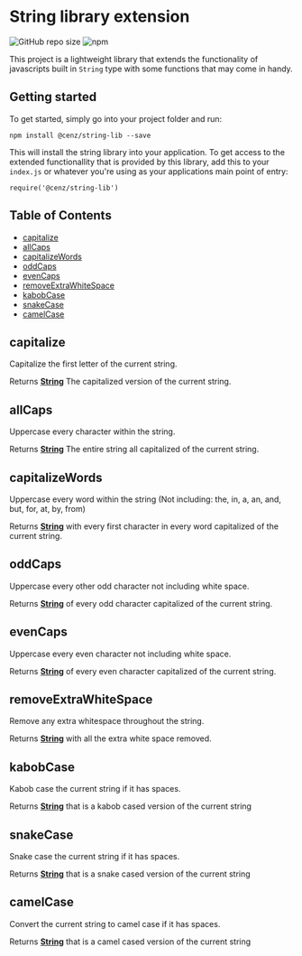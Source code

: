# String library extension
![GitHub repo size](https://img.shields.io/github/repo-size/C3NZ/string-lib.svg?style=plastic)
![npm](https://img.shields.io/npm/v/@cenz/string-lib.svg?style=plastic)

This project is a lightweight library that extends 
the functionality of javascripts built in `String` type with some functions that
may come in handy.

## Getting started
To get started, simply go into your project folder and run:
```
npm install @cenz/string-lib --save
```

This will install the string library into your application. To get access to the extended
functionallity that is provided by this library, add this to your `index.js` or whatever you're
using as your applications main point of entry:
```
require('@cenz/string-lib')
```
<!-- Generated by documentation.js. Update this documentation by updating the source code. -->
## Table of Contents

-   [capitalize][1]
-   [allCaps][2]
-   [capitalizeWords][3]
-   [oddCaps][4]
-   [evenCaps][5]
-   [removeExtraWhiteSpace][6]
-   [kabobCase][7]
-   [snakeCase][8]
-   [camelCase][9]

## capitalize

Capitalize the first letter of the current string.

Returns **[String][10]** The capitalized version of the current string.

## allCaps

Uppercase every character within the string.

Returns **[String][10]** The entire string all capitalized of the current string.

## capitalizeWords

Uppercase every word within the string
(Not including: the, in, a, an, and, but, for, at, by, from)

Returns **[String][10]** with every first character in every word capitalized of the current string.

## oddCaps

Uppercase every other odd character not including white space.

Returns **[String][10]** of every odd character capitalized of the current string.

## evenCaps

Uppercase every even character not including white space.

Returns **[String][10]** of every even character capitalized of the current string.

## removeExtraWhiteSpace

Remove any extra whitespace throughout the string.

Returns **[String][10]** with all the extra white space removed.

## kabobCase

Kabob case the current string if it has spaces.

Returns **[String][10]** that is a kabob cased version of the current string

## snakeCase

Snake case the current string if it has spaces.

Returns **[String][10]** that is a snake cased version of the current string

## camelCase

Convert the current string to camel case if it has spaces.

Returns **[String][10]** that is a camel cased version of the current string

[1]: #capitalize

[2]: #allcaps

[3]: #capitalizewords

[4]: #oddcaps

[5]: #evencaps

[6]: #removeextrawhitespace

[7]: #kabobcase

[8]: #snakecase

[9]: #camelcase

[10]: https://developer.mozilla.org/docs/Web/JavaScript/Reference/Global_Objects/String

